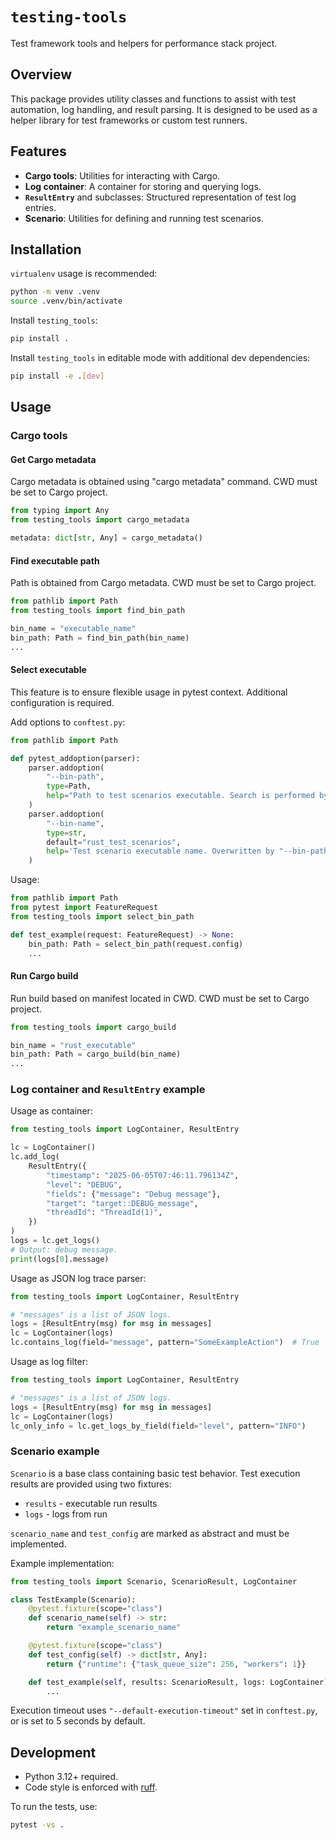 # `testing-tools`

Test framework tools and helpers for performance stack project.

## Overview

This package provides utility classes and functions to assist with test automation, log handling, and result parsing.
It is designed to be used as a helper library for test frameworks or custom test runners.

## Features

- **Cargo tools**: Utilities for interacting with Cargo.
- **Log container**: A container for storing and querying logs.
- **`ResultEntry`** and subclasses: Structured representation of test log entries.
- **Scenario**: Utilities for defining and running test scenarios.

## Installation

`virtualenv` usage is recommended:

```bash
python -m venv .venv
source .venv/bin/activate
```

Install `testing_tools`:

```bash
pip install .
```

Install `testing_tools` in editable mode with additional dev dependencies:

```bash
pip install -e .[dev]
```

## Usage

### Cargo tools

#### Get Cargo metadata

Cargo metadata is obtained using "cargo metadata" command.
CWD must be set to Cargo project.

```python
from typing import Any
from testing_tools import cargo_metadata

metadata: dict[str, Any] = cargo_metadata()
```

#### Find executable path

Path is obtained from Cargo metadata.
CWD must be set to Cargo project.

```python
from pathlib import Path
from testing_tools import find_bin_path

bin_name = "executable_name"
bin_path: Path = find_bin_path(bin_name)
...
```

#### Select executable

This feature is to ensure flexible usage in pytest context.
Additional configuration is required.

Add options to `conftest.py`:

```python
from pathlib import Path

def pytest_addoption(parser):
    parser.addoption(
        "--bin-path",
        type=Path,
        help="Path to test scenarios executable. Search is performed by default.",
    )
    parser.addoption(
        "--bin-name",
        type=str,
        default="rust_test_scenarios",
        help='Test scenario executable name. Overwritten by "--bin-path".',
    )
```

Usage:

```python
from pathlib import Path
from pytest import FeatureRequest
from testing_tools import select_bin_path

def test_example(request: FeatureRequest) -> None:
    bin_path: Path = select_bin_path(request.config)
    ...
```

#### Run Cargo build

Run build based on manifest located in CWD.
CWD must be set to Cargo project.

```python
from testing_tools import cargo_build

bin_name = "rust_executable"
bin_path: Path = cargo_build(bin_name)
...
```

### Log container and `ResultEntry` example

Usage as container:

```python
from testing_tools import LogContainer, ResultEntry

lc = LogContainer()
lc.add_log(
    ResultEntry({
        "timestamp": "2025-06-05T07:46:11.796134Z",
        "level": "DEBUG",
        "fields": {"message": "Debug message"},
        "target": "target::DEBUG_message",
        "threadId": "ThreadId(1)",
    })
)
logs = lc.get_logs()
# Output: debug message.
print(logs[0].message)
```

Usage as JSON log trace parser:

```python
from testing_tools import LogContainer, ResultEntry

# "messages" is a list of JSON logs.
logs = [ResultEntry(msg) for msg in messages]
lc = LogContainer(logs)
lc.contains_log(field="message", pattern="SomeExampleAction")  # True
```

Usage as log filter:

```python
from testing_tools import LogContainer, ResultEntry

# "messages" is a list of JSON logs.
logs = [ResultEntry(msg) for msg in messages]
lc = LogContainer(logs)
lc_only_info = lc.get_logs_by_field(field="level", pattern="INFO")
```

### Scenario example

`Scenario` is a base class containing basic test behavior.
Test execution results are provided using two fixtures:

- `results` - executable run results
- `logs` - logs from run

`scenario_name` and `test_config` are marked as abstract and must be implemented.

Example implementation:

```python
from testing_tools import Scenario, ScenarioResult, LogContainer

class TestExample(Scenario):
    @pytest.fixture(scope="class")
    def scenario_name(self) -> str:
        return "example_scenario_name"

    @pytest.fixture(scope="class")
    def test_config(self) -> dict[str, Any]:
        return {"runtime": {"task_queue_size": 256, "workers": 1}}

    def test_example(self, results: ScenarioResult, logs: LogContainer) -> None:
        ...
```

Execution timeout uses `"--default-execution-timeout"` set in `conftest.py`, or is set to 5 seconds by default.

## Development

- Python 3.12+ required.
- Code style is enforced with [ruff](https://github.com/astral-sh/ruff).

To run the tests, use:

```bash
pytest -vs .
```
